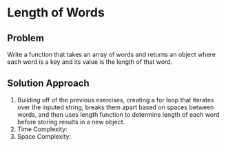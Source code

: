 # Length of Words

## Problem

Write a function that takes an array of words and returns an object where each word is a key and its value is the length of that word.

## Solution Approach

1. Building off of the previous exercises, creating a for loop that iterates over the inputed string, breaks them apart based on spaces between words, and then uses length function to determine length of each word before storing results in a new object.
2. Time Complexity:
3. Space Complexity: